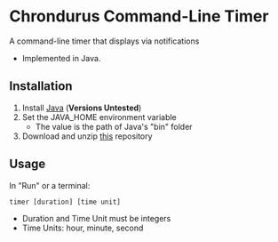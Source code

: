 # Chrondurus Command-Line Timer
A command-line timer that displays via notifications
* Implemented in Java.

## Installation
1. Install [Java](https://www.oracle.com/java/technologies/downloads/) (**Versions Untested**)
2. Set the JAVA_HOME environment variable
    * The value is the path of Java's "bin" folder
3. Download and unzip [this](https://github.com/JoshuaWestra/Chrondurus-Command-Line-Timer) repository

## Usage
In "Run" or a terminal:

```
timer [duration] [time unit]
```

* Duration and Time Unit must be integers
* Time Units: hour, minute, second